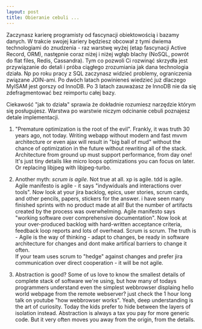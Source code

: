 ```yaml
---
layout: post
title: Obieranie cebuli ...
---
```


Zaczynasz karierę programisty od fascynacji obiektowością i bazamy danych. W trakcie swojej kariery będziesz obcował z tymi dwiema technologiami do znudzenia - raz warstwę wyżej (etap fascynacji Active Record, ORM), następnie coraz niżej i niżej wgłąb blachy (NoSQL, powrót do flat files, Redis, Cassandra). Tym co pozwoli Ci rozwinąć skrzydła jest przywiązanie do detali i próba ciągłego zrozumiania jak dana technologia działa. Np po roku pracy z SQL zaczynasz widzieć problemy, ograniczenia związane JOIN-ami. Po dwóch latach powinieneś wiedzieć już dlaczego MyISAM jest gorszy od InnoDB. Po 3 latach zauważasz że InnoDB nie da się zdefragmentować bez reimportu całej bazy. 

Ciekawość "jak to działa" sprawia że dokładnie rozumiesz narzędzie którym się posługujesz. Warstwa po warstwie niczym odcinanie cebuli poznajesz detale implementacji.

1. "Premature optimization is the root of the evil". Frankly, it was truth 30 years ago, not today. Writing webapp without modern and fast mvvm architecture or even ajax will result in "big ball of mud" without the chance of optimization in the future without rewriting all of the stack. 
Architecture from ground up must support performance, from day one! It's just tiny details like micro loops optimizations you can focus on later. Or replacing libjpeg with libjpeg-turbo.

2. Another myth: *scrum is agile*. Not true at all. xp is agile. tdd is agile. Agile manifesto is agile - it says "indywiduals and interactions over tools". 
Now look at your jira backlog, epics, user stories, scrum cards, and other pencils, papers, stickers for the answer. i have seen many finished sprints with no product made at all! But the number of artifacts created by the process was overwhelming. 
Agile manifesto says "working software over comprehensive documentation". Now look at your over-produced backlog with hard-written acceptance criteria, feedback loop reports and lots of overhead. Scrum is scrum. 
The truth is - Agile is the way of thinking - adapt to changes, be ready in software architecture for changes and dont make artifical barriers to change it often.  
If your team uses scrum to "hedge" against changes and prefer jira communication over direct cooperation - it will be not agile. 


3. Abstraction is good?
Some of us love to know the smallest details of complete stack of software we're using, but how many of todays programmers understand even the simplest webbrowser displaing hello world webpage from the remote webserver? just check the 1 hour long talk on youtube "how webbrowser works". Yeah, deep understanding is the art of curiosity. Today the kids prefer to hide between the layers of isolation instead. Abstraction is  always a tax you pay for more generic code. But it very often moves you away from the origin, from the details. 

